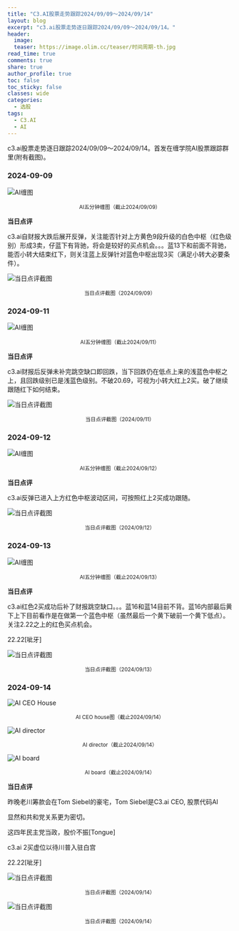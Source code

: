 ```yaml
---
title: "C3.AI股票走势跟踪2024/09/09～2024/09/14"
layout: blog
excerpt: "c3.ai股票走势逐日跟踪2024/09/09～2024/09/14。"
header:
  image: 
  teaser: https://image.olim.cc/teaser/时间周期-th.jpg
read_time: true
comments: true
share: true
author_profile: true
toc: false
toc_sticky: false
classes: wide
categories:
  - 选股
tags:
  - C3.AI
  - AI
---
```


c3.ai股票走势逐日跟踪2024/09/09～2024/09/14。首发在缠学院AI股票跟踪群里(附有截图)。

### 2024-09-09

![AI缠图](https://image.olim.cc/2024b/AI-20240909-m5-c.png)
<small><center>AI五分钟缠图（截止2024/09/09）</center></small>

**当日点评**

c3.ai自财报大跌后展开反弹，关注能否针对上方黄色9段升级的白色中枢（红色级别）形成3卖，仔蓝下有背驰，将会是较好的买点机会。。。蓝13下和前面不背驰，能否小转大结束红下，则关注蓝上反弹针对蓝色中枢出现3买（满足小转大必要条件）。

![当日点评截图](https://image.olim.cc/2024b/AI-20240909-comments-1.jpg)
<small><center>当日点评截图（2024/09/09）</center></small>

### 2024-09-11

![AI缠图](https://image.olim.cc/2024b/AI-20240911-m5-c.jpg)
<small><center>AI五分钟缠图（截止2024/09/11）</center></small>

**当日点评**

c3.ai财报后反弹未补完跳空缺口即回跌，当下回跌仍在低点上来的浅蓝色中枢之上，且回跌级别已是浅蓝色级别。不破20.69，可视为小转大红上2买。破了继续跟随红下如何结束。

![当日点评截图](https://image.olim.cc/2024b/AI-20240911-comments-1.jpg)
<small><center>当日点评截图（2024/09/11）</center></small>

### 2024-09-12

![AI缠图](https://image.olim.cc/2024b/AI-20240912-m5-c.png)
<small><center>AI五分钟缠图（截止2024/09/12）</center></small>

**当日点评**

c3.ai反弹已进入上方红色中枢波动区间，可按照红上2买成功跟随。

![当日点评截图](https://image.olim.cc/2024b/AI-20240912-comments-1.jpg)
<small><center>当日点评截图（2024/09/12）</center></small>

### 2024-09-13

![AI缠图](https://image.olim.cc/2024b/AI-20240913-m5-c.jpg)
<small><center>AI五分钟缠图（截止2024/09/13）</center></small>

**当日点评**

c3.ai红色2买成功后补了财报跳空缺口。。。蓝16和蓝14目前不背。蓝16内部最后黄下上下目前看作是在做第一个蓝色中枢（虽然最后一个黄下破前一个黄下低点）。关注2.22之上的红色买点机会。

22.22[呲牙]

![当日点评截图](https://image.olim.cc/2024b/AI-20240913-comments-1.jpg)
<small><center>当日点评截图（2024/09/13）</center></small>

### 2024-09-14

![AI CEO House](https://image.olim.cc/2024b/AI-20240914-house.jpg)
<small><center>AI CEO house图（截止2024/09/14）</center></small>

![AI director](https://image.olim.cc/2024b/AI-20240914-directors.jpg)
<small><center>AI director（截止2024/09/14）</center></small>

![AI board](https://image.olim.cc/2024b/AI-20240914-board.jpg)
<small><center>AI board（截止2024/09/14）</center></small>

**当日点评**

昨晚老川筹款会在Tom Siebel的豪宅，Tom Siebel是C3.ai CEO, 股票代码AI

显然和共和党关系更为密切。

这四年民主党当政，股价不振[Tongue]

c3.ai 2买虚位以待川普入驻白宫

22.22[呲牙]

![当日点评截图](https://image.olim.cc/2024b/AI-20240914-comments-1.jpg)
<small><center>当日点评截图（2024/09/14）</center></small>

![当日点评截图](https://image.olim.cc/2024b/AI-20240914-comments-2.jpg)
<small><center>当日点评截图（2024/09/14）</center></small>